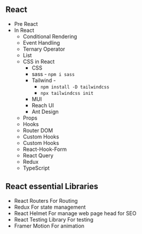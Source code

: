## React 

* Pre React
* In React
    * Conditional Rendering
    * Event Handling
    * Ternary Operator
    * List
    * CSS in React
        * CSS
        * sass - `npm i sass`
        * Tailwind - 
            * `npm install -D tailwindcss`
            * `npx tailwindcss init`
        * MUI
        * Reach UI
        * Ant Design
    * Props
    * Hooks
    * Router DOM
    * Custom Hooks
    * Custom Hooks
    * React-Hook-Form
    * React Query
    * Redux
    * TypeScript


## React essential Libraries

* React Routers For Routing 
* Redux For state management
* React Helmet For manage web page head for SEO
* React Testing Library For testing 
* Framer Motion For animation